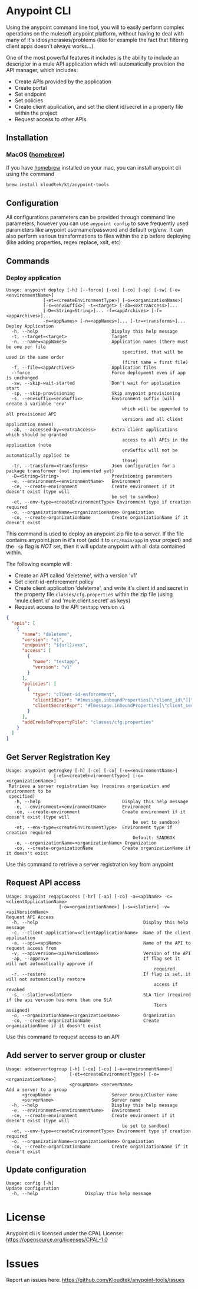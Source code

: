 # Anypoint CLI

Using the anypoint command line tool, you will to easily perform complex operations on the mulesoft anypoint platform,
without having to deal with many of it's idiosyncrasies/problems (like for example the fact that filtering client apps 
doesn't always works...).

One of the most powerful features it includes is the ability to include an descriptor in a mule API application which
will automatically provision the API manager, which includes:
- Create APIs provided by the application
- Create portal
- Set endpoint
- Set policies
- Create client application, and set the client id/secret in a property file within the project
- Request access to other APIs

## Installation

### MacOS ([homebrew](https://brew.sh/))

If you have [homebrew](https://brew.sh/) installed on your mac, you can install anypoint cli using the command

```bash
brew install kloudtek/kt/anypoint-tools
```

## Configuration

All configurations parameters can be provided through command line parameters, however you can use `anypoint config` to 
save frequently used parameters like anypoint username/password and default org/env. It can also perform various 
transformations to files within the zip before deploying (like adding properties, regex replace, xslt, etc)

## Commands

### Deploy application

```text
Usage: anypoint deploy [-h] [--force] [-ce] [-co] [-sp] [-sw] [-e=<environmentName>]
              [-et=<createEnvironmentType>] [-o=<organizationName>]
              [-s=<envSuffix>] -t=<target> [-ab=<extraAccess>]...
              [-D=<String=String>]... -f=<appArchives> [-f=<appArchives>]...
              -n=<appNames> [-n=<appNames>]... [-tr=<transforms>]...
Deploy Application
  -h, --help                            Display this help message
  -t, --target=<target>                 Target
  -n, --name=<appNames>                 Application names (there must be one per file
                                            specified, that will be used in the same order
                                            (first name = first file)
  -f, --file=<appArchives>              Application files
  --force                               Force deployment even if app is unchanged
  -sw, --skip-wait-started              Don't wait for application start
  -sp, --skip-provisioning              Skip anypoint provisioning
  -s, --envsuffix=<envSuffix>           Environment suffix (will create a variable 'env'
                                            which will be appended to all provisioned API
                                            versions and all client application names)
  -ab, --accessed-by=<extraAccess>      Extra client applications which should be granted
                                            access to all APIs in the application (note
                                            envSuffix will not be automatically applied to
                                            those)
  -tr, --transform=<transforms>         Json configuration for a package transformer (not implemented yet)
  -D=<String=String>                    Provisioning parameters
  -e, --environment=<environmentName>   Environment
  -ce, --create-environment             Create environment if it doesn't exist (type will
                                        be set to sandbox)
  -et, --env-type=<createEnvironmentType> Environment type if creation required
  -o, --organizationName=<organizationName> Organization
  -co, --create-organizationName        Create organizationName if it doesn't exist
```

This command is used to deploy an anypoint zip file to a server. If the file contains anypoint.json in it's root (add it 
to `src/main/app` in your project) and the `-sp` flag is *NOT* set, then it will update anypoint with all data contained within.

The following example will:
- Create an API called 'deleteme', with a version 'v1'
- Set client-id-enforcement policy
- Create client application 'deleteme', and write it's client id and secret in the property file `classes/cfg.properties` 
within the zip file (using 'mule.client.id' and 'mule.client.secret' as keys)
- Request access to the API `testapp` version `v1`

```json
{
  "apis": [
    {
      "name": "deleteme",
      "version": "v1",
      "endpoint": "${url}/xxx",
      "access": [
        {
          "name": "testapp",
          "version": "v1"
        }
      ],
      "policies": [
        {
          "type": "client-id-enforcement",
          "clientIdExpr": "#[message.inboundProperties[\"client_id\"]]",
          "clientSecretExpr": "#[message.inboundProperties[\"client_secret\"]]"
        }
      ],
      "addCredsToPropertyFile": "classes/cfg.properties"
    }
  ]
}
```

## Get Server Registration Key

```text
Usage: anypoint getregkey [-h] [-ce] [-co] [-e=<environmentName>]
                  [-et=<createEnvironmentType>] [-o=<organizationName>]
 Retrieve a server registration key (requires organization and environment to be
 specified)
   -h, --help                               Display this help message
   -e, --environment=<environmentName>      Environment
   -ce, --create-environment                Create environment if it doesn't exist (type will
                                                be set to sandbox)
   -et, --env-type=<createEnvironmentType>  Environment type if creation required
                                                Default: SANDBOX
   -o, --organizationName=<organizationName> Organization
   -co, --create-organizationName           Create organizationName if it doesn't exist
```

Use this command to retrieve a server registration key from anypoint

## Request API access

```text
Usage: anypoint reqapiaccess [-hr] [-ap] [-co] -a=<apiName> -c=<clientApplicationName>
                    [-o=<organizationName>] [-s=<slaTier>] -v=<apiVersionName>
Request API Access
  -h, --help                                        Display this help message
  -c, --client-application=<clientApplicationName>  Name of the client application
  -a, --api=<apiName>                               Name of the API to request access from
  -v, --apiversion=<apiVersionName>                 Version of the API
  -ap, --approve                                    If flag set it will not automatically approve if
                                                        required
  -r, --restore                                     If flag is set, it will not automatically restore
                                                        access if revoked
  -s, --slatier=<slaTier>                           SLA Tier (required if the api version has more than one SLA
                                                        Tiers assigned)
  -o, --organizationName=<organizationName>         Organization
  -co, --create-organizationName                    Create organizationName if it doesn't exist
```

Use this command to request access to an API

## Add server to server group or cluster

```text
Usage: addservertogroup [-h] [-ce] [-co] [-e=<environmentName>]
                        [-et=<createEnvironmentType>] [-o=<organizationName>]
                        <groupName> <serverName>
Add a server to a group
      <groupName>                       Server Group/Cluster name
      <serverName>                      Server name
  -h, --help                            Display this help message
  -e, --environment=<environmentName>   Environment
  -ce, --create-environment             Create environment if it doesn't exist (type will
                                            be set to sandbox)
  -et, --env-type=<createEnvironmentType> Environment type if creation required
  -o, --organizationName=<organizationName> Organization
  -co, --create-organizationName        Create organizationName if it doesn't exist
```

## Update configuration

```text
Usage: config [-h]
Update configuration
  -h, --help                  Display this help message
```

# License

Anypoint cli is licensed under the CPAL License: https://opensource.org/licenses/CPAL-1.0

# Issues

Report an issues here: https://github.com/Kloudtek/anypoint-tools/issues


